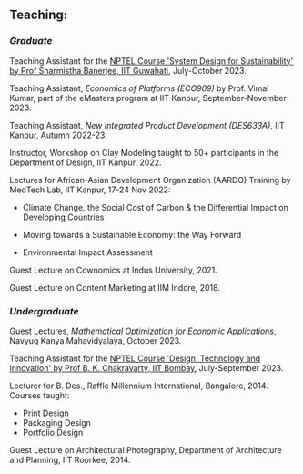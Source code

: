 
## **Teaching:**

### ***Graduate***

Teaching Assistant for the [NPTEL Course 'System Design for Sustainability' by Prof Sharmistha Banerjee, IIT Guwahati](https://nptel.ac.in/courses/107103081), July-October 2023.

Teaching Assistant, *Economics of Platforms (ECO909)* by Prof. Vimal Kumar, part of the eMasters program at IIT Kanpur, September-November 2023.

Teaching Assistant, *New Integrated Product Development (DES633A)*, IIT Kanpur, Autumn 2022-23.

Instructor, Workshop on Clay Modeling taught to 50+ participants in the Department of Design, IIT Kanpur, 2022.

Lectures for African-Asian Development Organization (AARDO) Training by MedTech Lab, IIT Kanpur, 17-24 Nov 2022:

* Climate Change, the Social Cost of Carbon & the Differential Impact on Developing Countries

* Moving towards a Sustainable Economy: the Way Forward

* Environmental Impact Assessment

Guest Lecture on Cownomics at Indus University, 2021.

Guest Lecture on Content Marketing at IIM Indore, 2018.

### ***Undergraduate***

Guest Lectures, *Mathematical Optimization for Economic Applications*, Navyug Kanya Mahavidyalaya, October 2023.

Teaching Assistant for the [NPTEL Course 'Design, Technology and Innovation' by Prof B. K. Chakravarty, IIT Bombay](https://nptel.ac.in/courses/107101088), July-September 2023.

Lecturer for B. Des., Raffle Millennium International, Bangalore, 2014. Courses taught:

* Print Design
* Packaging Design
* Portfolio Design

Guest Lecture on Architectural Photography, Department of Architecture and Planning, IIT Roorkee, 2014.
